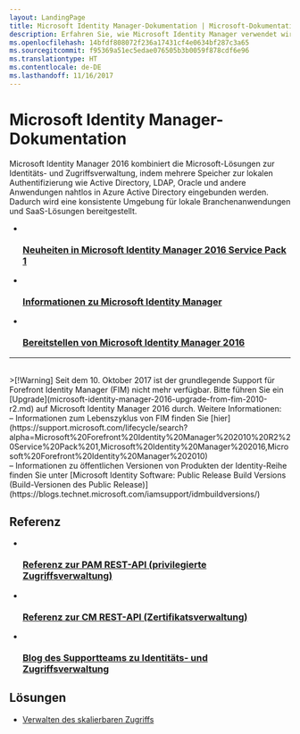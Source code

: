 ```yaml
---
layout: LandingPage
title: Microsoft Identity Manager-Dokumentation | Microsoft-Dokumentation
description: Erfahren Sie, wie Microsoft Identity Manager verwendet wird.
ms.openlocfilehash: 14bfdf808072f236a17431cf4e0634bf287c3a65
ms.sourcegitcommit: f95369a51ec5edae076505b3b0059f878cdf6e96
ms.translationtype: HT
ms.contentlocale: de-DE
ms.lasthandoff: 11/16/2017
---
```

# <a name="microsoft-identity-manager-documentation"></a>Microsoft Identity Manager-Dokumentation

Microsoft Identity Manager 2016 kombiniert die Microsoft-Lösungen zur Identitäts- und Zugriffsverwaltung, indem mehrere Speicher zur lokalen Authentifizierung wie Active Directory, LDAP, Oracle und andere Anwendungen nahtlos in Azure Active Directory eingebunden werden. Dadurch wird eine konsistente Umgebung für lokale Branchenanwendungen und SaaS-Lösungen bereitgestellt.

<ul class="panelContent cardsFTitle">
    <li>
        <a href="/microsoft-identity-manager/microsoft-identity-manager-2016-sp1-release-notes">
        <div class="cardSize">
            <div class="cardPadding">
                <div class="card">
                    <div class="cardImageOuter">
                        <div class="cardImage">
                            <img src="/media/common/i_whats-new.svg" alt="" />
                        </div>
                    </div>
                    <div class="cardText">
                        <h3>Neuheiten in Microsoft Identity Manager 2016 Service Pack 1</h3>
                    </div>
                </div>
            </div>
        </div>
        </a>
    </li>
    <li>
        <a href="/microsoft-identity-manager/microsoft-identity-manager-2016">
        <div class="cardSize">
            <div class="cardPadding">
                <div class="card">
                    <div class="cardImageOuter">
                        <div class="cardImage">
                            <img src="/media/common/i_learn-about.svg" alt="" />
                        </div>
                    </div>
                    <div class="cardText">
                        <h3>Informationen zu Microsoft Identity Manager</h3>                    </div>
                </div>
            </div>
        </div>
        </a>
    </li>
    <li>
        <a href="/microsoft-identity-manager/microsoft-identity-manager-deploy">
        <div class="cardSize">
            <div class="cardPadding">
                <div class="card">
                    <div class="cardImageOuter">
                        <div class="cardImage">
                            <img src="/media/common/deploy.svg" alt="" />
                        </div>
                    </div>
                    <div class="cardText">
                        <h3>Bereitstellen von Microsoft Identity Manager 2016</h3>
                    </div>
                </div>
            </div>
        </div>
        </a>
    </li>
</ul>

---
<br>
>[!Warning]
Seit dem 10. Oktober 2017 ist der grundlegende Support für Forefront Identity Manager (FIM) nicht mehr verfügbar. Bitte führen Sie ein [Upgrade](microsoft-identity-manager-2016-upgrade-from-fim-2010-r2.md) auf Microsoft Identity Manager 2016 durch. Weitere Informationen: </br>  – Informationen zum Lebenszyklus von FIM finden Sie [hier](https://support.microsoft.com/lifecycle/search?alpha=Microsoft%20Forefront%20Identity%20Manager%202010%20R2%20Service%20Pack%201,Microsoft%20Identity%20Manager%202016,Microsoft%20Forefront%20Identity%20Manager%202010) </br> – Informationen zu öffentlichen Versionen von Produkten der Identity-Reihe finden Sie unter [Microsoft Identity Software: Public Release Build Versions (Build-Versionen des Public Release)](https://blogs.technet.microsoft.com/iamsupport/idmbuildversions/)

<h2>Referenz</h2>
<ul class="panelContent cardsFTitle">
    <li>
        <a href="/microsoft-identity-manager/reference/privileged-access-management-rest-api-reference">
        <div class="cardSize">
            <div class="cardPadding">
                <div class="card">
                    <div class="cardImageOuter">
                        <div class="cardImage">
                            <img src="/media/common/i_reference.svg" alt="" />
                        </div>
                    </div>
                    <div class="cardText">
                        <h3>Referenz zur PAM REST-API (privilegierte Zugriffsverwaltung)</h3>
                    </div>
                </div>
            </div>
        </div>
        </a>
    </li>
        <li>
        <a href="/microsoft-identity-manager/reference/certificate-management-rest-api-reference">
        <div class="cardSize">
            <div class="cardPadding">
                <div class="card">
                    <div class="cardImageOuter">
                        <div class="cardImage">
                            <img src="/media/common/i_reference.svg" alt="" />
                        </div>
                    </div>
                    <div class="cardText">
                        <h3>Referenz zur CM REST-API (Zertifikatsverwaltung)</h3>
                    </div>
                </div>
            </div>
        </div>
        </a>
    </li>
    <li>
        <a href="https://blogs.technet.microsoft.com/iamsupport/">
        <div class="cardSize">
            <div class="cardPadding">
                <div class="card">
                    <div class="cardImageOuter">
                        <div class="cardImage">
                            <img src="/media/common/i_blog.svg" alt="" />
                        </div>
                    </div>
                    <div class="cardText">
                        <h3>Blog des Supportteams zu Identitäts- und Zugriffsverwaltung</h3>
                    </div>
                </div>
            </div>
        </div>
        </a>
    </li>
</ul>

<h2>Lösungen</h2>
<ul class="panelContent cardsW">
    <li>
        <div class="cardSize">
            <div class="cardPadding">
                <div class="card">
                    <div class="cardText">
                        <p><a href="/enterprise-mobility-security/solutions/manage-access-at-scale">Verwalten des skalierbaren Zugriffs</a></p>
                    </div>
                </div>
            </div>
        </div>
    </li>
</ul>
